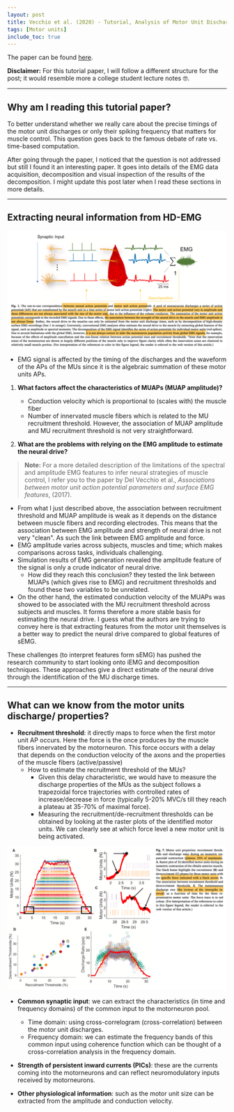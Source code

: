 ```yaml
---
layout: post
title: Vecchio et al. (2020) - Tutorial, Analysis of Motor Unit Discharge Characteristics from High-Density Surface EMG Signals
tags: [Motor units]
include_toc: true
---
```

The paper can be found [here](https://www.sciencedirect.com/science/article/pii/S1050641120300419?via=ihub).

**Disclaimer:** For this tutorial paper, I will follow a different structure for the post; it would resemble more a college student lecture notes 🤓.

---
## Why am I reading this tutorial paper?
To better understand whether we really care about the precise timings of the motor unit discharges or only their spiking frequency that matters for muscle control. This question goes back to the famous debate of rate vs. time-based computation.

After going through the paper, I noticed that the question is not addressed but still I found it an interesting paper. It goes into details of the EMG data acquisition, decomposition and visual inspection of the results of the decomposition. I might update this post later when I read these sections in more details.

---
## Extracting neural information from HD-EMG
![MUAPs_EMG](/blog/figures/farina_tutorial_MUAP_EMG.png)
  
- EMG signal is affected by the timing of the discharges and the waveform of the APs of the MUs since it is the algebraic summation of these motor units APs.

1. **What factors affect the characteristics of MUAPs (MUAP amplitude)?** 
   - Conduction velocity which is proportional to (scales with) the muscle fiber
   - Number of innervated muscle fibers which is related to the MU recruitment threshold. However, the association of MUAP amplitude and MU recruitment threshold is not very straightforward.
          
2. **What are the problems with relying on the EMG amplitude to estimate the neural drive?**
   
 > **Note:** For a more detailed description of the limitations of the spectral and amplitude EMG features to infer neural strategies of muscle control, I refer you to the paper by Del Vecchio et al., *Associations between motor unit action potential parameters and surface EMG features*, (2017).

   - From what I just described above, the association between recruitment threshold and MUAP amplitude is weak as it depends on the distance between muscle fibers and recording electrodes. This means that the association between EMG amplitude and strength of neural drive is not very "clean". As such the link between EMG amplitude and force.
   - EMG amplitude varies across subjects, muscles and time; which makes comparisons across tasks, individuals challenging.
   - Simulation results of EMG generation revealed the amplitude feature of the signal is only a crude indicator of neural drive. 
        - How did they reach this conclusion? they tested the link between MUAPs (which gives rise to EMG) and recruitment thresholds and found these two variables to be unrelated.
   - On the other hand, the estimated conduction velocity of the MUAPs was showed to be associated with the MU recruitment threshold across subjects and muscles. It forms therefore a more stable basis for estimating the neural drive. I guess what the authors are trying to convey here is that extracting features from the motor unit themselves is a better way to predict the neural drive compared to global features of sEMG.

These challenges (to interpret features form sEMG) has pushed the research community to start looking onto iEMG and decomposition techniques. These approaches give a direct estimate of the neural drive through the identification of the MU discharge times.

---
## What can we know from the motor units discharge/ properties?
- **Recruitment threshold**: it directly maps to force when the first motor unit AP occurs. Here the force is the once produces by the muscle fibers innervated by the motorneuron. This force occurs with a delay that depends on the conduction velocity of the axons and the properties of the muscle fibers (active/passive)
    - How to estimate the recruitment threshold of the MUs?
         - Given this delay characteristic, we would have to measure the discharge properties of the MUs as the subject follows a trapezoidal force trajectories with controlled rates of increase/decrease in force (typically 5-20% MVC/s till they reach a plateau at 35-70% of maximal force).
        - Measuring the recruitment/de-recruitment thresholds can be obtained by looking at the raster plots of the identified motor units. We can clearly see at which force level a new motor unit is being activated.
          
![MU_recruitment_threshold](/blog/figures/farina_tutorial_recruitment_threshold.png)

- **Common synaptic input**: we can extract the characteristics (in time and frequency domains) of the common input to the motorneuron pool.
    - Time domain: using cross-correlogram (cross-correlation) between the motor unit discharges.
    - Frequency domain: we can estimate the frequency bands of this common input using coherence function which can be thought of a cross-correlation analysis in the frequency domain.
    
- **Strength of persistent inward currents (PICs)**: these are the currents coming into the motorneurons and can reflect neuromodulatory inputs received by motorneurons.
  
- **Other physiological information**: such as the motor unit size can be extracted from the amplitude and conduction velocity.

